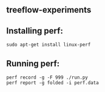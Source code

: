 ## treeflow-experiments

## Installing perf:

    sudo apt-get install linux-perf

## Running perf:

    perf record -g -F 999 ./run.py
    perf report -g folded -i perf.data
